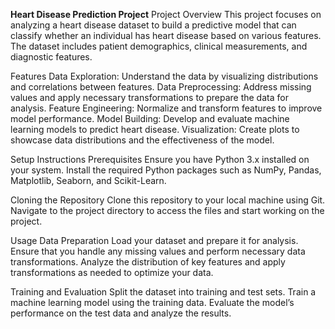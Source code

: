 **Heart Disease Prediction Project**
Project Overview
  This project focuses on analyzing a heart disease dataset to build a predictive model that can classify whether an individual has heart disease based on various features. The dataset includes patient demographics, clinical measurements, and diagnostic features.

Features
  Data Exploration: Understand the data by visualizing distributions and correlations between features.
  Data Preprocessing: Address missing values and apply necessary transformations to prepare the data for analysis.
  Feature Engineering: Normalize and transform features to improve model performance.
  Model Building: Develop and evaluate machine learning models to predict heart disease.
  Visualization: Create plots to showcase data distributions and the effectiveness of the model.
  
Setup Instructions
  Prerequisites
      Ensure you have Python 3.x installed on your system.
      Install the required Python packages such as NumPy, Pandas, Matplotlib, Seaborn, and Scikit-Learn.
      
  Cloning the Repository
      Clone this repository to your local machine using Git.
      Navigate to the project directory to access the files and start working on the project.
      
Usage
  Data Preparation
      Load your dataset and prepare it for analysis. Ensure that you handle any missing values and perform necessary data transformations.
      Analyze the distribution of key features and apply transformations as needed to optimize your data.
      
  Training and Evaluation
      Split the dataset into training and test sets.
      Train a machine learning model using the training data.
      Evaluate the model’s performance on the test data and analyze the results.
